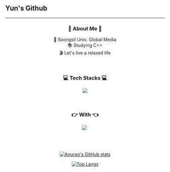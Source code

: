 ## Yun's Github
<hr/>

<h3 align = center> 🙊 About Me 🙊 </h3>

<p align = center>
🏫 Soongsil Univ. Global Media <br>
📚 Studying C++ <br>
🎬 Let's live a relaxed life <br>
</p>


<br>

<h3 align = center> 💻 Tech Stacks 💻 </h3>

<div align = center>
<img src="https://img.shields.io/badge/C++-00599C?style=flat-flat&logo=C%2B%2B&logoColor=white">
</div>

<br>
<br>
<h3 align = center> 👉 With 👈 </h3>

<div align = center>
<a href="https://velog.io/@nada_dbstkddl"><img src="https://img.shields.io/badge/Velog-20C997?style=flat-square&logo=Velog&logoColor=white&link=https://velog.io/@nada_dbstkddl"/></a>&nbsp
</div>

<br>
<br>
<br>

<div align=center>
    
[![Anurag's GitHub stats](https://github-readme-stats.vercel.app/api?username=YouYunsang&theme=vue-dark&show_icons=true)](https://github.com/YouYunsang)
    
[![Top Langs](https://github-readme-stats.vercel.app/api/top-langs/?username=YouYunsang&theme=vue-dark&show_icons=true&layout=compact)](https://github.com/YouYunsang)

</div>




<!---
YouYunsang/YouYunsang is a ✨ special ✨ repository because its `README.md` (this file) appears on your GitHub profile.
You can click the Preview link to take a look at your changes.
--->
